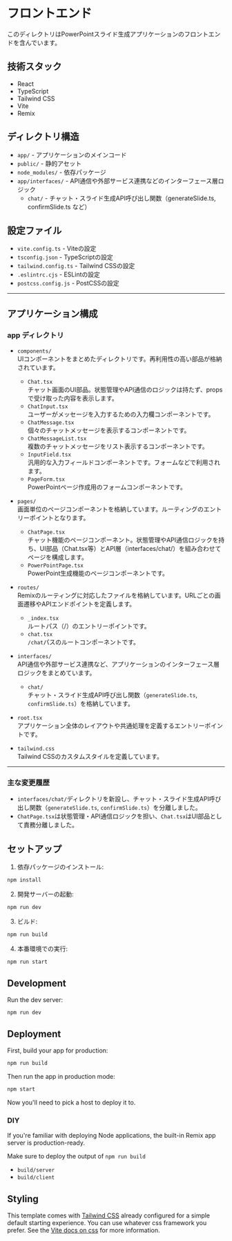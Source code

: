 # フロントエンド

このディレクトリはPowerPointスライド生成アプリケーションのフロントエンドを含んでいます。

## 技術スタック
- React
- TypeScript
- Tailwind CSS
- Vite
- Remix

## ディレクトリ構造
- `app/` - アプリケーションのメインコード
- `public/` - 静的アセット
- `node_modules/` - 依存パッケージ
- `app/interfaces/` - API通信や外部サービス連携などのインターフェース層ロジック
    - `chat/` - チャット・スライド生成API呼び出し関数（generateSlide.ts, confirmSlide.ts など）

## 設定ファイル
- `vite.config.ts` - Viteの設定
- `tsconfig.json` - TypeScriptの設定
- `tailwind.config.ts` - Tailwind CSSの設定
- `.eslintrc.cjs` - ESLintの設定
- `postcss.config.js` - PostCSSの設定

---

## アプリケーション構成

### app ディレクトリ

- `components/`  
  UIコンポーネントをまとめたディレクトリです。再利用性の高い部品が格納されています。
  - `Chat.tsx`  
    チャット画面のUI部品。状態管理やAPI通信のロジックは持たず、propsで受け取った内容を表示します。
  - `ChatInput.tsx`  
    ユーザーがメッセージを入力するための入力欄コンポーネントです。
  - `ChatMessage.tsx`  
    個々のチャットメッセージを表示するコンポーネントです。
  - `ChatMessageList.tsx`  
    複数のチャットメッセージをリスト表示するコンポーネントです。
  - `InputField.tsx`  
    汎用的な入力フィールドコンポーネントです。フォームなどで利用されます。
  - `PageForm.tsx`  
    PowerPointページ作成用のフォームコンポーネントです。

- `pages/`  
  画面単位のページコンポーネントを格納しています。ルーティングのエントリーポイントとなります。
  - `ChatPage.tsx`  
    チャット機能のページコンポーネント。状態管理やAPI通信ロジックを持ち、UI部品（Chat.tsx等）とAPI層（interfaces/chat/）を組み合わせてページを構成します。
  - `PowerPointPage.tsx`  
    PowerPoint生成機能のページコンポーネントです。

- `routes/`  
  Remixのルーティングに対応したファイルを格納しています。URLごとの画面遷移やAPIエンドポイントを定義します。
  - `_index.tsx`  
    ルートパス（/）のエントリーポイントです。
  - `chat.tsx`  
    `/chat`パスのルートコンポーネントです。

- `interfaces/`  
  API通信や外部サービス連携など、アプリケーションのインターフェース層ロジックをまとめています。
  - `chat/`  
    チャット・スライド生成API呼び出し関数（`generateSlide.ts`, `confirmSlide.ts`）を格納しています。

- `root.tsx`  
  アプリケーション全体のレイアウトや共通処理を定義するエントリーポイントです。

- `tailwind.css`  
  Tailwind CSSのカスタムスタイルを定義しています。

---

### 主な変更履歴

- `interfaces/chat/`ディレクトリを新設し、チャット・スライド生成API呼び出し関数（`generateSlide.ts`, `confirmSlide.ts`）を分離しました。
- `ChatPage.tsx`は状態管理・API通信ロジックを担い、`Chat.tsx`はUI部品として責務分離しました。

## セットアップ

1. 依存パッケージのインストール:
```bash
npm install
```

2. 開発サーバーの起動:
```bash
npm run dev
```

3. ビルド:
```bash
npm run build
```

4. 本番環境での実行:
```bash
npm run start
```

## Development

Run the dev server:

```shellscript
npm run dev
```

## Deployment

First, build your app for production:

```sh
npm run build
```

Then run the app in production mode:

```sh
npm start
```

Now you'll need to pick a host to deploy it to.

### DIY

If you're familiar with deploying Node applications, the built-in Remix app server is production-ready.

Make sure to deploy the output of `npm run build`

- `build/server`
- `build/client`

## Styling

This template comes with [Tailwind CSS](https://tailwindcss.com/) already configured for a simple default starting experience. You can use whatever css framework you prefer. See the [Vite docs on css](https://vitejs.dev/guide/features.html#css) for more information.
